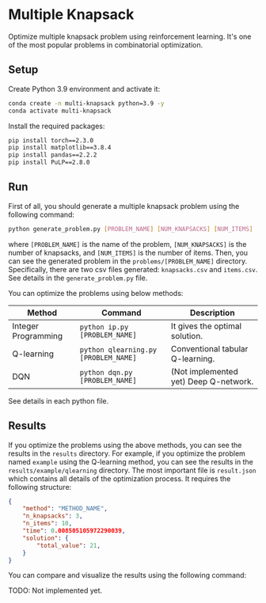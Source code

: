 # Multiple Knapsack

Optimize multiple knapsack problem using reinforcement learning. It's one of the most popular problems in combinatorial optimization.

## Setup

Create Python 3.9 environment and activate it:

```bash
conda create -n multi-knapsack python=3.9 -y
conda activate multi-knapsack
```

Install the required packages:

```bash
pip install torch==2.3.0
pip install matplotlib==3.8.4
pip install pandas==2.2.2
pip install PuLP==2.8.0
```

## Run

First of all, you should generate a multiple knapsack problem using the following command:

```bash
python generate_problem.py [PROBLEM_NAME] [NUM_KNAPSACKS] [NUM_ITEMS]
```

where `[PROBLEM_NAME]` is the name of the problem, `[NUM_KNAPSACKS]` is the number of knapsacks, and `[NUM_ITEMS]` is the number of items. Then, you can see the generated problem in the `problems/[PROBLEM_NAME]` directory. Specifically, there are two csv files generated: `knapsacks.csv` and `items.csv`. See details in the `generate_problem.py` file.

You can optimize the problems using below methods:

| Method | Command | Description |
| --- | --- | --- |
| Integer Programming | `python ip.py [PROBLEM_NAME]` | It gives the optimal solution. |
| Q-learning | `python qlearning.py [PROBLEM_NAME]` | Conventional tabular Q-learning. |
| DQN | `python dqn.py [PROBLEM_NAME]` | (Not implemented yet) Deep Q-network. |

See details in each python file.

## Results

If you optimize the problems using the above methods, you can see the results in the `results` directory. For example, if you optimize the problem named `example` using the Q-learning method, you can see the results in the `results/example/qlearning` directory. The most important file is `result.json` which contains all details of the optimization process. It requires the following structure:

```json
{
    "method": "METHOD_NAME",
    "n_knapsacks": 3,
    "n_items": 10,
    "time": 0.008505105972290039,
    "solution": {
        "total_value": 21,
    }
}
```

You can compare and visualize the results using the following command:

TODO: Not implemented yet.
